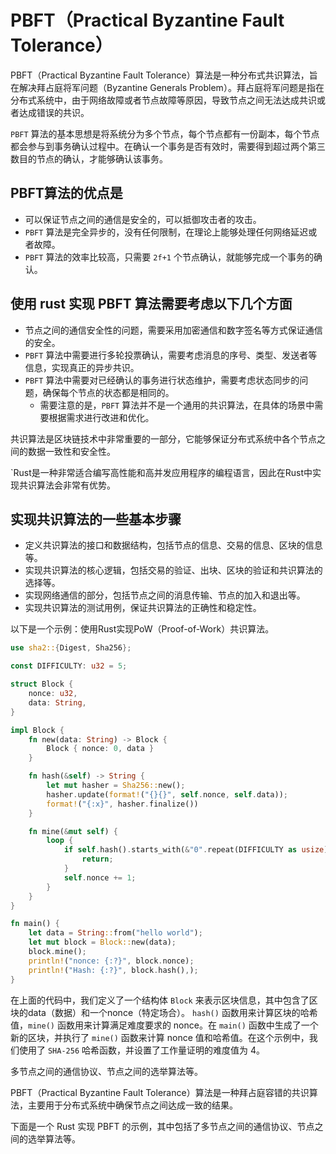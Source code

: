 # PBFT（Practical Byzantine Fault Tolerance）

PBFT（Practical Byzantine Fault Tolerance）算法是一种分布式共识算法，旨在解决拜占庭将军问题（Byzantine Generals Problem）。拜占庭将军问题是指在分布式系统中，由于网络故障或者节点故障等原因，导致节点之间无法达成共识或者达成错误的共识。

`PBFT` 算法的基本思想是将系统分为多个节点，每个节点都有一份副本，每个节点都会参与到事务确认过程中。在确认一个事务是否有效时，需要得到超过两个第三数目的节点的确认，才能够确认该事务。

## PBFT算法的优点是

- 可以保证节点之间的通信是安全的，可以抵御攻击者的攻击。
- `PBFT` 算法是完全异步的，没有任何限制，在理论上能够处理任何网络延迟或者故障。
- `PBFT` 算法的效率比较高，只需要 `2f+1` 个节点确认，就能够完成一个事务的确认。

## 使用 rust 实现 PBFT 算法需要考虑以下几个方面

- 节点之间的通信安全性的问题，需要采用加密通信和数字签名等方式保证通信的安全。
- `PBFT` 算法中需要进行多轮投票确认，需要考虑消息的序号、类型、发送者等信息，实现真正的异步共识。
- `PBFT` 算法中需要对已经确认的事务进行状态维护，需要考虑状态同步的问题，确保每个节点的状态都是相同的。
  - 需要注意的是，`PBFT` 算法并不是一个通用的共识算法，在具体的场景中需要根据需求进行改进和优化。

共识算法是区块链技术中非常重要的一部分，它能够保证分布式系统中各个节点之间的数据一致性和安全性。

`Rust是一种非常适合编写高性能和高并发应用程序的编程语言，因此在Rust中实现共识算法会非常有优势。

## 实现共识算法的一些基本步骤

- 定义共识算法的接口和数据结构，包括节点的信息、交易的信息、区块的信息等。
- 实现共识算法的核心逻辑，包括交易的验证、出块、区块的验证和共识算法的选择等。
- 实现网络通信的部分，包括节点之间的消息传输、节点的加入和退出等。
- 实现共识算法的测试用例，保证共识算法的正确性和稳定性。

以下是一个示例：使用Rust实现PoW（Proof-of-Work）共识算法。

```rust
use sha2::{Digest, Sha256};

const DIFFICULTY: u32 = 5;

struct Block {
    nonce: u32,
    data: String,
}

impl Block {
    fn new(data: String) -> Block {
        Block { nonce: 0, data }
    }

    fn hash(&self) -> String {
        let mut hasher = Sha256::new();
        hasher.update(format!("{}{}", self.nonce, self.data));
        format!("{:x}", hasher.finalize())
    }

    fn mine(&mut self) {
        loop {
            if self.hash().starts_with(&"0".repeat(DIFFICULTY as usize)) {
                return;
            }
            self.nonce += 1;
        }
    }
}

fn main() {
    let data = String::from("hello world");
    let mut block = Block::new(data);
    block.mine();
    println!("nonce: {:?}", block.nonce);
    println!("Hash: {:?}", block.hash(),);
}

```

在上面的代码中，我们定义了一个结构体 `Block` 来表示区块信息，其中包含了区块的data（数据）和一个nonce（特定场合）。
`hash()` 函数用来计算区块的哈希值，`mine()` 函数用来计算满足难度要求的 nonce。在 `main()` 函数中生成了一个新的区块，并执行了 `mine()` 函数来计算 nonce 值和哈希值。在这个示例中，我们使用了 `SHA-256` 哈希函数，并设置了工作量证明的难度值为 4。

多节点之间的通信协议、节点之间的选举算法等。

PBFT（Practical Byzantine Fault Tolerance）算法是一种拜占庭容错的共识算法，主要用于分布式系统中确保节点之间达成一致的结果。

下面是一个 Rust 实现 PBFT 的示例，其中包括了多节点之间的通信协议、节点之间的选举算法等。
